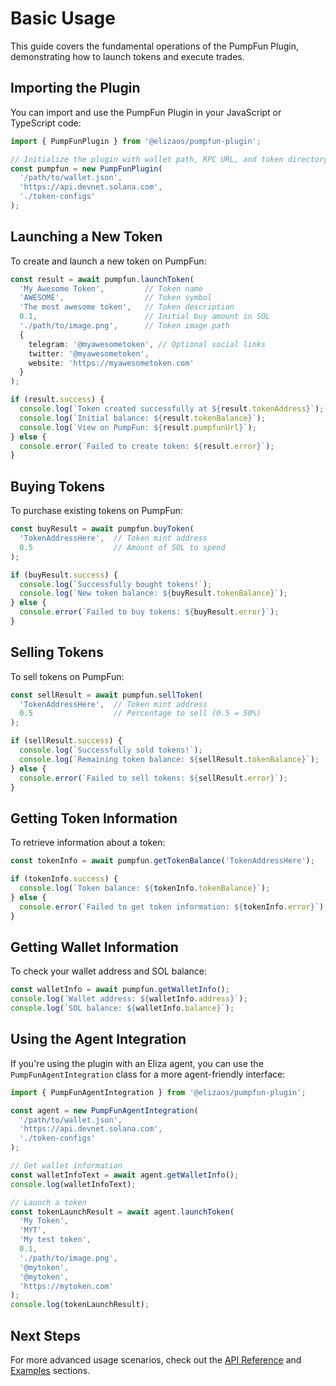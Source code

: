 # Basic Usage

This guide covers the fundamental operations of the PumpFun Plugin, demonstrating how to launch tokens and execute trades.

## Importing the Plugin

You can import and use the PumpFun Plugin in your JavaScript or TypeScript code:

```typescript
import { PumpFunPlugin } from '@elizaos/pumpfun-plugin';

// Initialize the plugin with wallet path, RPC URL, and token directory
const pumpfun = new PumpFunPlugin(
  '/path/to/wallet.json',
  'https://api.devnet.solana.com',
  './token-configs'
);
```

## Launching a New Token

To create and launch a new token on PumpFun:

```typescript
const result = await pumpfun.launchToken(
  'My Awesome Token',         // Token name
  'AWESOME',                  // Token symbol
  'The most awesome token',   // Token description
  0.1,                        // Initial buy amount in SOL
  './path/to/image.png',      // Token image path
  {
    telegram: '@myawesometoken', // Optional social links
    twitter: '@myawesometoken',
    website: 'https://myawesometoken.com'
  }
);

if (result.success) {
  console.log(`Token created successfully at ${result.tokenAddress}`);
  console.log(`Initial balance: ${result.tokenBalance}`);
  console.log(`View on PumpFun: ${result.pumpfunUrl}`);
} else {
  console.error(`Failed to create token: ${result.error}`);
}
```

## Buying Tokens

To purchase existing tokens on PumpFun:

```typescript
const buyResult = await pumpfun.buyToken(
  'TokenAddressHere',  // Token mint address
  0.5                  // Amount of SOL to spend
);

if (buyResult.success) {
  console.log(`Successfully bought tokens!`);
  console.log(`New token balance: ${buyResult.tokenBalance}`);
} else {
  console.error(`Failed to buy tokens: ${buyResult.error}`);
}
```

## Selling Tokens

To sell tokens on PumpFun:

```typescript
const sellResult = await pumpfun.sellToken(
  'TokenAddressHere',  // Token mint address
  0.5                  // Percentage to sell (0.5 = 50%)
);

if (sellResult.success) {
  console.log(`Successfully sold tokens!`);
  console.log(`Remaining token balance: ${sellResult.tokenBalance}`);
} else {
  console.error(`Failed to sell tokens: ${sellResult.error}`);
}
```

## Getting Token Information

To retrieve information about a token:

```typescript
const tokenInfo = await pumpfun.getTokenBalance('TokenAddressHere');

if (tokenInfo.success) {
  console.log(`Token balance: ${tokenInfo.tokenBalance}`);
} else {
  console.error(`Failed to get token information: ${tokenInfo.error}`);
}
```

## Getting Wallet Information

To check your wallet address and SOL balance:

```typescript
const walletInfo = await pumpfun.getWalletInfo();
console.log(`Wallet address: ${walletInfo.address}`);
console.log(`SOL balance: ${walletInfo.balance}`);
```

## Using the Agent Integration

If you're using the plugin with an Eliza agent, you can use the `PumpFunAgentIntegration` class for a more agent-friendly interface:

```typescript
import { PumpFunAgentIntegration } from '@elizaos/pumpfun-plugin';

const agent = new PumpFunAgentIntegration(
  '/path/to/wallet.json',
  'https://api.devnet.solana.com',
  './token-configs'
);

// Get wallet information
const walletInfoText = await agent.getWalletInfo();
console.log(walletInfoText);

// Launch a token
const tokenLaunchResult = await agent.launchToken(
  'My Token',
  'MYT',
  'My test token',
  0.1,
  './path/to/image.png',
  '@mytoken',
  '@mytoken',
  'https://mytoken.com'
);
console.log(tokenLaunchResult);
```

## Next Steps

For more advanced usage scenarios, check out the [API Reference](./api-reference.md) and [Examples](./examples.md) sections.
